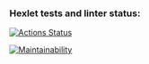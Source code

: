 ### Hexlet tests and linter status:
[![Actions Status](https://github.com/drylb/frontend-project-lvl1/workflows/hexlet-check/badge.svg)](https://github.com/drylb/frontend-project-lvl1/actions)

[![Maintainability](https://api.codeclimate.com/v1/badges/a99a88d28ad37a79dbf6/maintainability)](https://codeclimate.com/github/codeclimate/codeclimate/maintainability)